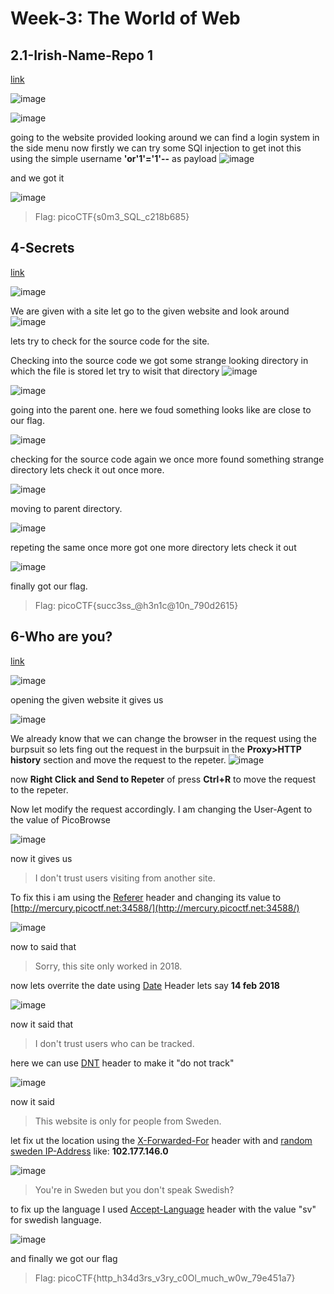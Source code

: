 # Week-3: The World of Web

## 2.1-Irish-Name-Repo 1
[link](https://play.picoctf.org/practice/challenge/80?page=1&search=irish)


![image](https://github.com/nikunjagarwal17/CSOC-IITBHU/assets/144536875/78ba1fb6-4bfe-49ae-8cbb-023683fbefa2)

![image](https://github.com/nikunjagarwal17/CSOC-IITBHU/assets/144536875/c5cd368e-d3f7-40e3-a0d0-9468e2185572)

going to the website provided looking around we can find a login system in the side menu now firstly we can try some SQl injection to get inot this using the simple username **'or'1'='1'--** as payload
![image](https://github.com/nikunjagarwal17/CSOC-IITBHU/assets/144536875/4caa93f4-7015-45d8-964d-bfc54ac6c832)

and we got it 

![image](https://github.com/nikunjagarwal17/CSOC-IITBHU/assets/144536875/35bab7aa-0664-4dd9-afd8-0a594448306a)

> Flag: picoCTF{s0m3_SQL_c218b685}




## 4-Secrets
[link](https://play.picoctf.org/practice/challenge/296?page=1&search=secrets)

![image](https://github.com/nikunjagarwal17/CSOC-IITBHU/assets/144536875/644c17c7-9178-482b-a37e-71ec67e6863b)

We are given with a site let go to the given website and look around 
![image](https://github.com/nikunjagarwal17/CSOC-IITBHU/assets/144536875/f8f4b4be-1498-4692-a77e-5c2ca1c85e07)

lets try to check for the source code for the site.

Checking into the source code we got some strange looking directory in which the file is stored let try to wisit that directory
![image](https://github.com/nikunjagarwal17/CSOC-IITBHU/assets/144536875/182a553d-e012-4afd-b34a-a6ad598f09d9)

![image](https://github.com/nikunjagarwal17/CSOC-IITBHU/assets/144536875/09dca6cb-726a-44cc-816a-1ae32e183016)

going into the parent one. here we foud something looks like are close to our flag.

![image](https://github.com/nikunjagarwal17/CSOC-IITBHU/assets/144536875/cd295223-cd9f-4dbf-ba00-8eddcbf4a88c)

checking for the source code again we once more found something strange directory lets check it out once more.

![image](https://github.com/nikunjagarwal17/CSOC-IITBHU/assets/144536875/fb9ce079-fe6d-4f3b-b2dd-85f923212da9)

moving to parent directory.

![image](https://github.com/nikunjagarwal17/CSOC-IITBHU/assets/144536875/f6b74d24-0331-4ac3-86a0-b2b30e41a042)

repeting the same once more got one more directory lets check it out

![image](https://github.com/nikunjagarwal17/CSOC-IITBHU/assets/144536875/218684ee-1144-48d5-8faa-26506d5b68bf)

finally got our flag.

> Flag: picoCTF{succ3ss_@h3n1c@10n_790d2615}

## 6-Who are you?
[link](https://play.picoctf.org/practice/challenge/142)

![image](https://github.com/nikunjagarwal17/CSOC-IITBHU/assets/144536875/29ed070b-6877-422c-a61b-bd72dad85506)

opening the given website it gives us 

![image](https://github.com/nikunjagarwal17/CSOC-IITBHU/assets/144536875/bda70e02-25f0-48eb-acbd-95ee0e4e6ba1)

We already know that we can change the browser in the request using the burpsuit so lets fing out the request in the burpsuit in the **Proxy>HTTP history** section and move the request to the repeter.
![image](https://github.com/nikunjagarwal17/CSOC-IITBHU/assets/144536875/ce2dff32-5258-4723-84da-cb2196f5c2ca)

now **Right Click and Send to Repeter** of press **Ctrl+R** to move the request to the repeter.

Now let modify the request accordingly. I am changing the User-Agent to the value of PicoBrowse

![image](https://github.com/nikunjagarwal17/CSOC-IITBHU/assets/144536875/a4c25a12-9e68-4fa3-a9eb-0e48c2913cf4)

now it gives us 
> I don't trust users visiting from another site.

To fix this i am using the [Referer](https://developer.mozilla.org/en-US/docs/Web/HTTP/Headers/Referer) header and changing its value to [http://mercury.picoctf.net:34588/](http://mercury.picoctf.net:34588/) 

![image](https://github.com/nikunjagarwal17/CSOC-IITBHU/assets/144536875/6b3e9728-a1e2-411b-ab63-b15c6894c04b)

now to said that 
> Sorry, this site only worked in 2018.

now lets overrite the date using [Date](https://developer.mozilla.org/en-US/docs/Web/HTTP/Headers/Date) Header lets say **14 feb 2018**

![image](https://github.com/nikunjagarwal17/CSOC-IITBHU/assets/144536875/1cb9632b-4d67-4b60-949a-6e0be00e8aff)


now it said that 
> I don't trust users who can be tracked.

here we can use [DNT](https://developer.mozilla.org/en-US/docs/Web/HTTP/Headers/DNT) header to make it "do not track"

![image](https://github.com/nikunjagarwal17/CSOC-IITBHU/assets/144536875/a085be1b-a8c8-493b-bd66-963bec7a38e8)

now it said 
> This website is only for people from Sweden.

let fix ut the location using the [X-Forwarded-For](https://developer.mozilla.org/en-US/docs/Web/HTTP/Headers/X-Forwarded-For) header with and [random sweden IP-Address](https://lite.ip2location.com/sweden-ip-address-ranges) like: **102.177.146.0** 

![image](https://github.com/nikunjagarwal17/CSOC-IITBHU/assets/144536875/b7ec4915-7de0-410d-bbe6-b25cd4c7396f)

> You're in Sweden but you don't speak Swedish?

to fix up the language I used [Accept-Language](https://developer.mozilla.org/en-US/docs/Web/HTTP/Headers/Accept-Language) header with the value "sv" for swedish language.


![image](https://github.com/nikunjagarwal17/CSOC-IITBHU/assets/144536875/148f505f-0e21-40ac-bf1b-c40070f7fb86)

and finally we got our flag

>Flag: picoCTF{http_h34d3rs_v3ry_c0Ol_much_w0w_79e451a7}






























